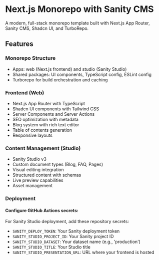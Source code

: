 # Next.js Monorepo with Sanity CMS

A modern, full-stack monorepo template built with Next.js App Router, Sanity CMS, Shadcn UI, and TurboRepo.

## Features

### Monorepo Structure
- Apps: web (Next.js frontend) and studio (Sanity Studio)
- Shared packages: UI components, TypeScript config, ESLint config
- Turborepo for build orchestration and caching

### Frontend (Web)
- Next.js App Router with TypeScript
- Shadcn UI components with Tailwind CSS
- Server Components and Server Actions
- SEO optimization with metadata
- Blog system with rich text editor
- Table of contents generation
- Responsive layouts

### Content Management (Studio)
- Sanity Studio v3
- Custom document types (Blog, FAQ, Pages)
- Visual editing integration
- Structured content with schemas
- Live preview capabilities
- Asset management


### Deployment

#### Configure GitHub Actions secrets:

   For Sanity Studio deployment, add these repository secrets:
   - `SANITY_DEPLOY_TOKEN`: Your Sanity deployment token
   - `SANITY_STUDIO_PROJECT_ID`: Your Sanity project ID
   - `SANITY_STUDIO_DATASET`: Your dataset name (e.g., 'production')
   - `SANITY_STUDIO_TITLE`: Your Studio title
   - `SANITY_STUDIO_PRESENTATION_URL`: URL where your frontend is hosted
